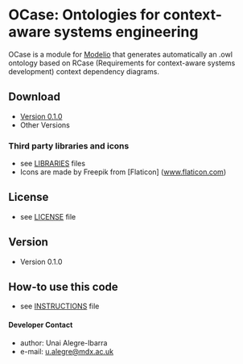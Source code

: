 OCase: Ontologies for context-aware systems engineering
======
OCase is a module for [Modelio](https://www.modelio.org/) that generates automatically an .owl ontology based on RCase (Requirements for context-aware
 systems development) context dependency diagrams.  
 
## Download
* [Version 0.1.0](https://github.com/casetools/ocase)
* Other Versions

### Third party libraries and icons
* see [LIBRARIES](https://github.com/casetools/ocase/blob/master/LIBRARIES.md) files
* Icons are made by Freepik from [Flaticon] (www.flaticon.com) 

## License 
* see [LICENSE](https://github.com/casetools/ocase/blob/master/LICENSE.md) file

## Version 
* Version 0.1.0

## How-to use this code
* see [INSTRUCTIONS](https://github.com/casetools/ocase/blob/master/INSTRUCTIONS.md) file

#### Developer Contact
* author: Unai Alegre-Ibarra
* e-mail: u.alegre@mdx.ac.uk
